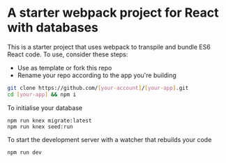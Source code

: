 # A starter webpack project for React with databases

This is a starter project that uses webpack to transpile and bundle ES6 React code. To use, consider these steps:

* Use as template or fork this repo
* Rename your repo according to the app you're building

```sh
git clone https://github.com/[your-account]/[your-app].git
cd [your-app] && npm i
```

To initialise your database
```
npm run knex migrate:latest
npm run knex seed:run
```

To start the development server with a watcher that rebuilds your code
```sh
npm run dev
``` 

